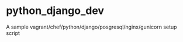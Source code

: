 python_django_dev
=================

A sample vagrant/chef/python/django/posgresql/nginx/gunicorn setup script
